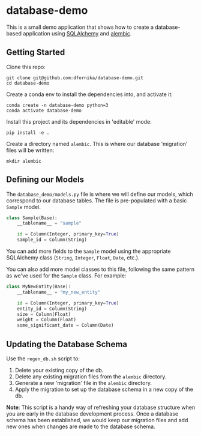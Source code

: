 # database-demo

This is a small demo application that shows how to create a database-based application using [SQLAlchemy](https://www.sqlalchemy.org)
and [alembic](https://alembic.sqlalchemy.org).

## Getting Started

Clone this repo:
```
git clone git@github.com:dfornika/database-demo.git
cd database-demo
```

Create a conda env to install the dependencies into, and activate it:
```
conda create -n database-demo python=3
conda activate database-demo
```

Install this project and its dependencies in 'editable' mode:
```
pip install -e .
```

Create a directory named `alembic`. This is where our database 'migration' files will be written:
```
mkdir alembic
```

## Defining our Models

The `database_demo/models.py` file is where we will define our models, which correspond to our database tables. The file is
pre-populated with a basic `Sample` model.

```python
class Sample(Base):
    __tablename__ = "sample"

    id = Column(Integer, primary_key=True)
    sample_id = Column(String)
```

You can add more fields to the `Sample` model using the appropriate SQLAlchemy class (`String`, `Integer`, `Float`, `Date`, etc.).

You can also add more model classes to this file, following the same pattern as we've used for the `Sample` class. For example:

```python
class MyNewEntity(Base):
    __tablename__ = "my_new_entity"

    id = Column(Integer, primary_key=True)
    entity_id = Column(String)
    size = Column(Float)
    weight = Column(Float)
    some_significant_date = Column(Date)
```

## Updating the Database Schema
Use the `regen_db.sh` script to:

1. Delete your existing copy of the db.
2. Delete any existing migration files from the `alembic` directory.
3. Generate a new 'migration' file in the `alembic` directory.
4. Apply the migration to set up the database schema in a new copy of the db.

**Note**: This script is a handy way of refreshing your database structure when you are early in the
database development process. Once a database schema has been established, we would keep our migration files
and add new ones when changes are made to the database schema.
